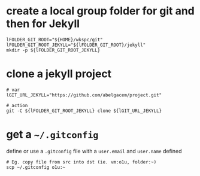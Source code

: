 ---
---






# create a local group folder for git and then for Jekyll
```shell
lFOLDER_GIT_ROOT="${HOME}/wkspc/git"
lFOLDER_GIT_ROOT_JEKYLL="${lFOLDER_GIT_ROOT}/jekyll"
mkdir -p ${lFOLDER_GIT_ROOT_JEKYLL}
```

# clone a  jekyll project
```shell
# var
lGIT_URL_JEKYLL="https://github.com/abelgacem/project.git"

# action
git -C ${lFOLDER_GIT_ROOT_JEKYLL} clone ${lGIT_URL_JEKYLL}
```

# get a `~/.gitconfig`
define or use a `.gitconfig` file with a `user.email` and `user.name` defined
```shell
# Eg. copy file from src into dst (ie. vm:o1u, folder:~)
scp ~/.gitconfig o1u:~
```



